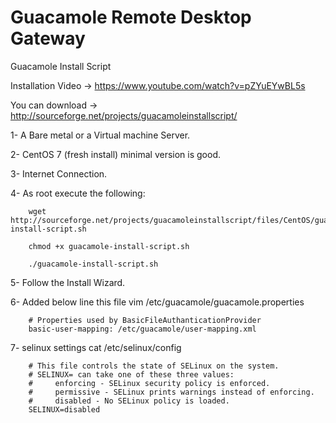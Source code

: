 # Guacamole Remote Desktop Gateway
Guacamole Install Script

Installation Video -> https://www.youtube.com/watch?v=pZYuEYwBL5s

You can download -> http://sourceforge.net/projects/guacamoleinstallscript/

1- A Bare metal or a Virtual machine Server.

2- CentOS 7 (fresh install) minimal version is good.

3- Internet Connection.

4- As root execute the following:

        wget http://sourceforge.net/projects/guacamoleinstallscript/files/CentOS/guacamole-install-script.sh
        
        chmod +x guacamole-install-script.sh
        
        ./guacamole-install-script.sh
        
5- Follow the Install Wizard.

6- Added below line  this file
           vim /etc/guacamole/guacamole.properties
           
        # Properties used by BasicFileAuthanticationProvider
        basic-user-mapping: /etc/guacamole/user-mapping.xml
        
7- selinux settings
        cat /etc/selinux/config
 
        # This file controls the state of SELinux on the system.
        # SELINUX= can take one of these three values:
        #     enforcing - SELinux security policy is enforced.
        #     permissive - SELinux prints warnings instead of enforcing.
        #     disabled - No SELinux policy is loaded.
        SELINUX=disabled
        
